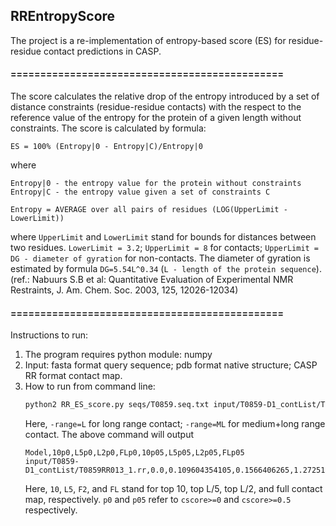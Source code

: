 ## RREntropyScore ##

The project is a re-implementation of entropy-based score (ES) for 
residue-residue contact predictions in CASP.

#### ============================================== ####
The score calculates the relative drop of the entropy introduced 
by a set of distance constraints (residue-residue contacts) with 
the respect to the reference value of the entropy for the protein 
of a given length without constraints.
The score is calculated by formula:
```
ES = 100% (Entropy|0 - Entropy|C)/Entropy|0
```
where
```
Entropy|0 - the entropy value for the protein without constraints
Entropy|C - the entropy value given a set of constraints C
```
```
Entropy = AVERAGE over all pairs of residues (LOG(UpperLimit - LowerLimit))
```
where ``UpperLimit`` and ``LowerLimit`` stand for bounds for distances between
two residues. ``LowerLimit = 3.2``; ``UpperLimit = 8`` for contacts; 
``UpperLimit = DG - diameter of gyration`` for non-contacts. The diameter of 
gyration is estimated by formula ``DG=5.54L^0.34``
(``L - length of the protein sequence``).
(ref.: Nabuurs S.B et al: Quantitative Evaluation of Experimental NMR
Restraints, J. Am. Chem. Soc. 2003, 125, 12026-12034)

#### ============================================== ####
Instructions to run:
1. The program requires python module: numpy
2. Input: fasta format query sequence; pdb format native structure; CASP RR
   format contact map.
3. How to run from command line:
   ```bash
   python2 RR_ES_score.py seqs/T0859.seq.txt input/T0859-D1_contList/T0859.pdb input/T0859-D1_contList/T0859RR013_1.rr -range=L 
   ```
   Here, ``-range=L`` for long range contact; ``-range=ML`` for medium+long
   range contact. The above command will output
   ```
   Model,10p0,L5p0,L2p0,FLp0,10p05,L5p05,L2p05,FLp05
   input/T0859-D1_contList/T0859RR013_1.rr,0.0,0.109604354105,0.1566406265,1.27251629731,0.0,0.0,0.0,0.0
   ```
   Here, ``10``, ``L5``, ``F2``, and ``FL`` stand for top 10, top L/5,
   top L/2, and full contact map, respectively. ``p0`` and ``p05`` refer to
   ``cscore>=0`` and ``cscore>=0.5`` respectively.

